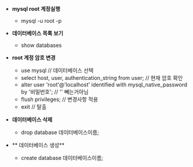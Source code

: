 * **mysql root 계정실행**
    - mysql -u root -p

* **데이터베이스 목록 보기**
    - show databases

* **root 계정 암호 변경**
    - use mysql // 데이터베이스 선택
    - select host, user, authentication_string from user; // 현재 암호 확인
    - alter user 'root'@'localhost' identified with mysql_native_password by '비밀번호'; // '' 빼는거아님
    - flush privileges; // 변경사항 적용
    - exit  // 탈출

* **데이터베이스 삭제**
    - drop database 데이터베이스이름;

* ** 데이터베이스 생성**
    - create database 데이터베이스이름;

